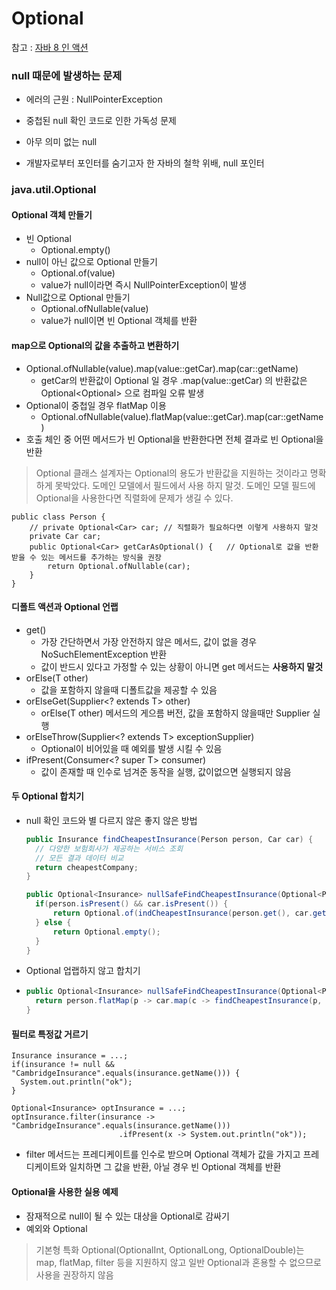 # Optional

참고 : [자바 8 인 액션](http://www.hanbit.co.kr/store/books/look.php?p_code=B1999551123)



### null 때문에 발생하는 문제

- 에러의 근원 : NullPointerException

- 중첩된 null 확인 코드로 인한 가독성 문제

- 아무 의미 없는 null

- 개발자로부터 포인터를 숨기고자 한 자바의 철학 위배, null 포인터



### java.util.Optional<T>

#### Optional 객체 만들기

- 빈 Optional
  - Optional.empty()
- null이 아닌 값으로 Optional 만들기
  - Optional.of(value)
  - value가 null이라면 즉시 NullPointerException이 발생
- Null값으로 Optional 만들기
  - Optional.ofNullable(value)
  - value가 null이면 빈 Optional 객체를 반환

#### map으로 Optional의 값을 추출하고 변환하기

- Optional.ofNullable(value).map(value::getCar).map(car::getName)
  - getCar의 반환값이 Optional<Car> 일 경우 .map(value::getCar) 의 반환값은 Optional<Optional<Car>> 으로 컴파일 오류 발생
- Optional이 중첩일 경우 flatMap 이용
  - Optional.ofNullable(value).flatMap(value::getCar).map(car::getName)
- 호출 체인 중 어떤 메서드가 빈 Optional을 반환한다면 전체 결과로 빈 Optional을 반환

> Optional 클래스 설계자는 Optional의 용도가 반환값을 지원하는 것이라고 명확하게 못박았다. 도메인 모델에서 필드에서 사용 하지 말것. 도메인 모델 필드에 Optional을 사용한다면 직렬화에 문제가 생길 수 있다.

``` 
public class Person {
	// private Optional<Car> car; // 직렬화가 필요하다면 이렇게 사용하지 말것
	private Car car;
	public Optional<Car> getCarAsOptional() {	// Optional로 값을 반환 받을 수 있는 메서드를 추가하는 방식을 권장
		return Optional.ofNullable(car);
	}
}
```

#### 디폴트 액션과 Optional 언랩

- get()
  - 가장 간단하면서 가장 안전하지 않은 메서드, 값이 없을 경우 NoSuchElementException 반환
  - 값이 반드시 있다고 가정할 수 있는 상황이 아니면 get 메서드는 **사용하지 말것**
- orElse(T other)
  - 값을 포함하지 않을때 디폴트값을 제공할 수 있음
- orElseGet(Supplier<? extends T> other)
  - orElse(T other) 메서드의 게으름 버전, 값을 포함하지 않을때만 Supplier 실행
- orElseThrow(Supplier<? extends T> exceptionSupplier)
  - Optional이 비어있을 때 예외를 발생 시킬 수 있음
- ifPresent(Consumer<? super T> consumer)
  - 값이 존재할 때 인수로 넘겨준 동작을 실행, 값이없으면 실행되지 않음



#### 두 Optional 합치기

- null 확인 코드와 별 다르지 않은 좋지 않은 방법

  ```java
  public Insurance findCheapestInsurance(Person person, Car car) {
  	// 다양한 보험회사가 제공하는 서비스 조회
  	// 모든 결과 데이터 비교
  	return cheapestCompany;
  }
  
  public Optional<Insurance> nullSafeFindCheapestInsurance(Optional<Person> person, Optional<Car> car) {
    if(person.isPresent() && car.isPresent()) {
    	return Optional.of(indCheapestInsurance(person.get(), car.get()));
    } else {
    	return Optional.empty();
    }
  }
  ```

- Optional 업랩하지 않고 합치기

- ```java
  public Optional<Insurance> nullSafeFindCheapestInsurance(Optional<Person> person, Optional<Car> car) {
  	return person.flatMap(p -> car.map(c -> findCheapestInsurance(p, c)));
  }
  ```

  

#### 필터로 특정값 거르기

```
Insurance insurance = ...;
if(insurance != null &&  "CambridgeInsurance".equals(insurance.getName())) {
  System.out.println("ok");
}

Optional<Insurance> optInsurance = ...;
optInsurance.filter(insurance -> "CambridgeInsurance".equals(insurance.getName()))
						.ifPresent(x -> System.out.println("ok"));
```

- filter 메서드는 프레디케이트를 인수로 받으며 Optional 객체가 값을 가지고 프레디케이트와 일치하면 그 값을 반환, 아닐 경우 빈 Optional 객체를 반환



#### Optional을 사용한 실용 예제

- 잠재적으로 null이 될 수 있는 대상을 Optional로 감싸기
- 예외와 Optional

> 기본형 특화 Optional(OptionalInt, OptionalLong, OptionalDouble)는 map, flatMap, filter 등을 지원하지 않고 일반 Optional과 혼용할 수 없으므로 사용을 권장하지 않음



